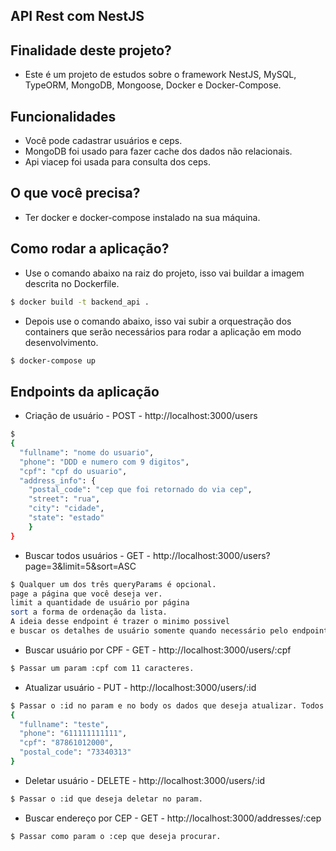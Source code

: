 ## API Rest com NestJS

## Finalidade deste projeto?
- Este é um projeto de estudos sobre o framework NestJS, MySQL, TypeORM, MongoDB, Mongoose, Docker e Docker-Compose.

## Funcionalidades
- Você pode cadastrar usuários e ceps.
- MongoDB foi usado para fazer cache dos dados não relacionais.
- Api viacep foi usada para consulta dos ceps.

## O que você precisa?
- Ter docker e docker-compose instalado na sua máquina.

## Como rodar a aplicação?
- Use o comando abaixo na raiz do projeto, isso vai buildar a imagem descrita no Dockerfile.
```bash
$ docker build -t backend_api .
```

- Depois use o comando abaixo, isso vai subir a orquestração dos containers que serão necessários para rodar a aplicação em modo desenvolvimento.
```bash
$ docker-compose up
```

## Endpoints da aplicação
- Criação de usuário - POST - http://localhost:3000/users
```bash
$ 
{
  "fullname": "nome do usuario",
  "phone": "DDD e numero com 9 digitos",
  "cpf": "cpf do usuario",
  "address_info": {
    "postal_code": "cep que foi retornado do via cep",
    "street": "rua",
    "city": "cidade",
    "state": "estado"
    }
}
```

- Buscar todos usuários - GET - http://localhost:3000/users?page=3&limit=5&sort=ASC
```bash
$ Qualquer um dos três queryParams é opcional.
page a página que você deseja ver. 
limit a quantidade de usuário por página 
sort a forma de ordenação da lista.
A ideia desse endpoint é trazer o minimo possivel 
e buscar os detalhes de usuário somente quando necessário pelo endpoint /find-by-cpf
```

- Buscar usuário por CPF - GET - http://localhost:3000/users/:cpf
```bash
$ Passar um param :cpf com 11 caracteres.
```
- Atualizar usuário - PUT - http://localhost:3000/users/:id
```bash
$ Passar o :id no param e no body os dados que deseja atualizar. Todos os campos são opcionais.
{
  "fullname": "teste",
  "phone": "611111111111",
  "cpf": "87861012000",
  "postal_code": "73340313"
}
```

- Deletar usuário - DELETE - http://localhost:3000/users/:id
```bash
$ Passar o :id que deseja deletar no param.
```

- Buscar endereço por CEP - GET - http://localhost:3000/addresses/:cep
```bash
$ Passar como param o :cep que deseja procurar.
```
